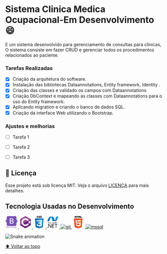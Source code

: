 # Sistema Clinica Medica Ocupacional-Em Desenvolvimento 😄


E um sistema desenvolvido para gerenciamento de consultas para clínicas,
O sistema consiste em fazer CRUD e gerenciar todos os procedimentos relacionados ao paciente.



### Tarefas Realizadas

- [x] Criação da arquitetura do software.
- [x] Instalação das bibliotecas Dataannotations, Entity framework, Identity .
- [x] Criação das classes e validado os campos com Dataannotations
- [x] Criação DbContext e mapeando as classes com Dataannotations para o uso do Entity framework. 
- [x] Aplicando migration e criando o banco de dados SQL.
- [x] Criação da interface Web utilizando o Bootstrap.

### Ajustes e melhorias

- [ ] Tarefa 1
- [ ] Tarefa 2
- [ ] Tarefa 3


## 📝 Licença

Esse projeto está sob licença MIT. Veja o arquivo [LICENÇA](LICENSE.md) para mais detalhes.
  
  <h2 align="left">Tecnologia Usadas no Desenvolvimento</h2>
<p align="left"> </a> <a href="https://getbootstrap.com" target="_blank" rel="noreferrer"> <img src="https://raw.githubusercontent.com/devicons/devicon/master/icons/bootstrap/bootstrap-plain-wordmark.svg" alt="bootstrap" width="40" height="40"/>
</a> <a href="https://www.w3schools.com/cs/" target="_blank" rel="noreferrer"> <img src="https://raw.githubusercontent.com/devicons/devicon/master/icons/csharp/csharp-original.svg" alt="csharp" width="40" height="40"/>
</a> <a href="https://www.w3schools.com/css/" target="_blank" rel="noreferrer"> <img src="https://raw.githubusercontent.com/devicons/devicon/master/icons/css3/css3-original-wordmark.svg" alt="css3" width="40" height="40"/> </a>
<a href="https://dotnet.microsoft.com/" target="_blank" rel="noreferrer"> <img src="https://raw.githubusercontent.com/devicons/devicon/master/icons/dot-net/dot-net-original-wordmark.svg" alt="dotnet" width="40" height="40"/>
</a> <a href="https://git-scm.com/" target="_blank" rel="noreferrer"> <img src="https://www.vectorlogo.zone/logos/git-scm/git-scm-icon.svg" alt="git" width="40" height="40"/>
</a> <a href="https://www.w3.org/html/" target="_blank" rel="noreferrer"> <img src="https://raw.githubusercontent.com/devicons/devicon/master/icons/html5/html5-original-wordmark.svg" alt="html5" width="40" height="40"/>  
 <a href="https://www.microsoft.com/en-us/sql-server" target="_blank" rel="noreferrer"> <img src="https://www.svgrepo.com/show/303229/microsoft-sql-server-logo.svg" alt="mssql" width="40" height="40"/> </a> </p>




![Snake animation](https://github.com/helyascouto/helyascouto/blob/output/github-contribution-grid-snake.svg)



[⬆ Voltar ao topo](#Gerenciamento-Consultas)<br>
